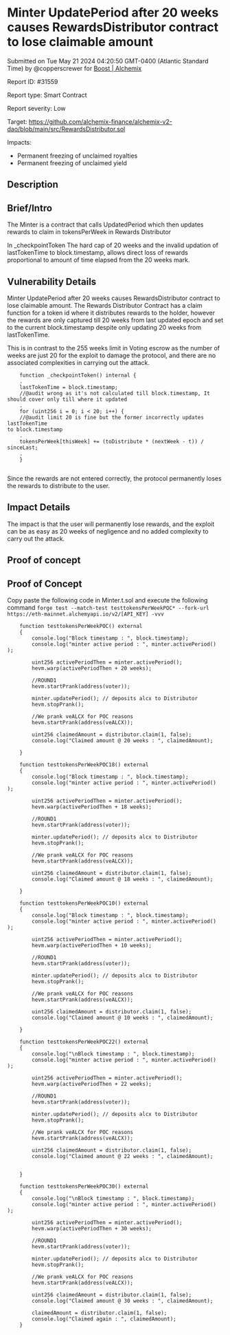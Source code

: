 
# Minter UpdatePeriod after 20 weeks causes RewardsDistributor contract to lose claimable amount

Submitted on Tue May 21 2024 04:20:50 GMT-0400 (Atlantic Standard Time) by @copperscrewer for [Boost | Alchemix](https://immunefi.com/bounty/alchemix-boost/)

Report ID: #31559

Report type: Smart Contract

Report severity: Low

Target: https://github.com/alchemix-finance/alchemix-v2-dao/blob/main/src/RewardsDistributor.sol

Impacts:
- Permanent freezing of unclaimed royalties
- Permanent freezing of unclaimed yield

## Description
## Brief/Intro
The Minter is a contract that calls UpdatedPeriod which then updates rewards to claim in tokensPerWeek in Rewards Distributor

In _checkpointToken
The hard cap of 20 weeks and the invalid updation of lastTokenTime to block.timestamp, allows direct loss of rewards proportional to amount of time elapsed from the 20 weeks mark.

## Vulnerability Details
Minter UpdatePeriod after 20 weeks causes RewardsDistributor contract to lose claimable amount. The Rewards Distributor Contract has a claim function for a token id where it distributes rewards to the holder, however the rewards are only captured till 20 weeks from last updated epoch and set to the current 
block.timestamp despite only updating 20 weeks from lastTokenTime.

This is in contrast to the 255 weeks limit in Voting escrow as the number of weeks are just 20 for the exploit to damage the protocol, and there are no associated complexities in carrying out the attack.

```solidiity
    function _checkpointToken() internal {
    .
    lastTokenTime = block.timestamp; 
    //@audit wrong as it's not calculated till block.timestamp, It should cover only till where it updated 
    .
    for (uint256 i = 0; i < 20; i++) { 
    //@audit limit 20 is fine but the former incorrectly updates lastTokenTime 
to block.timestamp
    .
    tokensPerWeek[thisWeek] += (toDistribute * (nextWeek - t)) / sinceLast;
    .
    }


```
Since the rewards are not entered correctly, the protocol permanently loses the rewards to distribute to the user.

## Impact Details
The impact is that the user will permanently lose rewards, and the exploit can be as easy as 20 weeks of negligence and no added complexity to carry out the attack.

        
## Proof of concept
## Proof of Concept
Copy paste the following code in Minter.t.sol and execute the following command 
`forge test --match-test testtokensPerWeekPOC* --fork-url https://eth-mainnet.alchemyapi.io/v2/[API_KEY] -vvv`

```solidity
    function testtokensPerWeekPOC() external 
    {
        console.log("Block timestamp : ", block.timestamp);
        console.log("minter active period : ", minter.activePeriod() );

        uint256 activePeriodThen = minter.activePeriod();
        hevm.warp(activePeriodThen + 20 weeks); 

        //ROUND1        
        hevm.startPrank(address(voter));

        minter.updatePeriod(); // deposits alcx to Distributor
        hevm.stopPrank();

        //We prank veALCX for POC reasons
        hevm.startPrank(address(veALCX));

        uint256 claimedAmount = distributor.claim(1, false);
        console.log("Claimed amount @ 20 weeks : ", claimedAmount);       

    }

    function testtokensPerWeekPOC18() external 
    {
        console.log("Block timestamp : ", block.timestamp);
        console.log("minter active period : ", minter.activePeriod() );

        uint256 activePeriodThen = minter.activePeriod();
        hevm.warp(activePeriodThen + 18 weeks);

        //ROUND1        
        hevm.startPrank(address(voter));

        minter.updatePeriod(); // deposits alcx to Distributor
        hevm.stopPrank();

        //We prank veALCX for POC reasons
        hevm.startPrank(address(veALCX));

        uint256 claimedAmount = distributor.claim(1, false);
        console.log("Claimed amount @ 18 weeks : ", claimedAmount);       

    }

    function testtokensPerWeekPOC10() external 
    {
        console.log("Block timestamp : ", block.timestamp);
        console.log("minter active period : ", minter.activePeriod() );

        uint256 activePeriodThen = minter.activePeriod();
        hevm.warp(activePeriodThen + 10 weeks); 

        //ROUND1        
        hevm.startPrank(address(voter));

        minter.updatePeriod(); // deposits alcx to Distributor
        hevm.stopPrank();

        //We prank veALCX for POC reasons
        hevm.startPrank(address(veALCX));

        uint256 claimedAmount = distributor.claim(1, false);
        console.log("Claimed amount @ 10 weeks : ", claimedAmount);       

    }

    function testtokensPerWeekPOC22() external 
    {
        console.log("\nBlock timestamp : ", block.timestamp);
        console.log("minter active period : ", minter.activePeriod() );

        uint256 activePeriodThen = minter.activePeriod();
        hevm.warp(activePeriodThen + 22 weeks); 

        //ROUND1        
        hevm.startPrank(address(voter));

        minter.updatePeriod(); // deposits alcx to Distributor
        hevm.stopPrank();

        //We prank veALCX for POC reasons
        hevm.startPrank(address(veALCX));

        uint256 claimedAmount = distributor.claim(1, false);
        console.log("Claimed amount @ 22 weeks : ", claimedAmount);       
        

    }

    function testtokensPerWeekPOC30() external 
    {
        console.log("\nBlock timestamp : ", block.timestamp);
        console.log("minter active period : ", minter.activePeriod() );

        uint256 activePeriodThen = minter.activePeriod();
        hevm.warp(activePeriodThen + 30 weeks); 

        //ROUND1        
        hevm.startPrank(address(voter));

        minter.updatePeriod(); // deposits alcx to Distributor
        hevm.stopPrank();

        //We prank veALCX for POC reasons
        hevm.startPrank(address(veALCX));

        uint256 claimedAmount = distributor.claim(1, false);
        console.log("Claimed amount @ 30 weeks : ", claimedAmount);  

        claimedAmount = distributor.claim(1, false);
        console.log("Claimed again : ", claimedAmount);  
    }
```